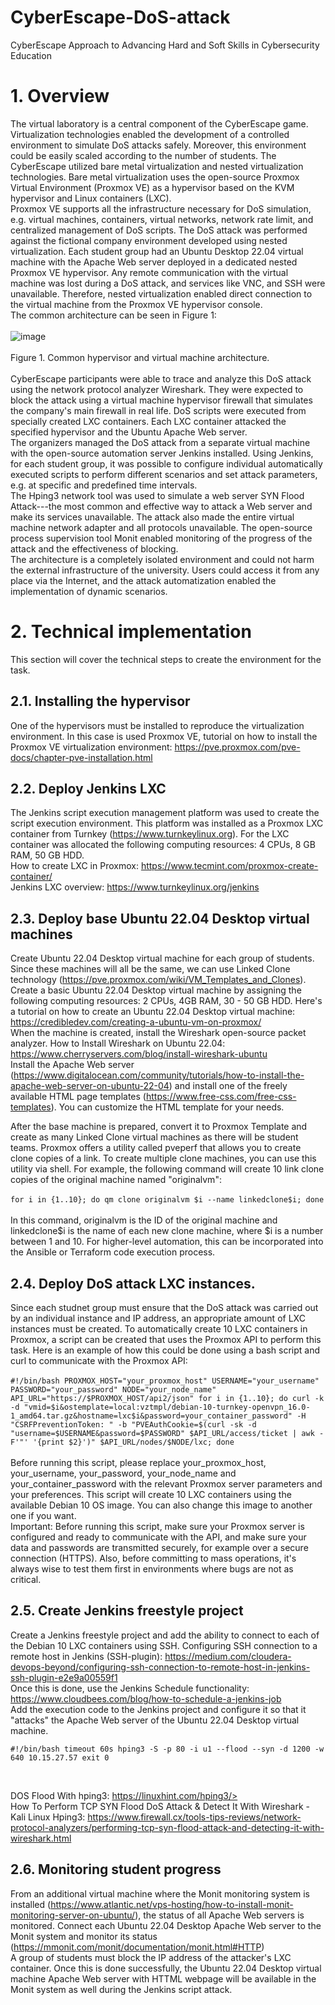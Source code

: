 # CyberEscape-DoS-attack
CyberEscape Approach to Advancing Hard and Soft Skills in Cybersecurity Education
# 1. Overview
The virtual laboratory is a central component of the CyberEscape game. Virtualization technologies enabled the development of a controlled environment to simulate DoS attacks safely. Moreover, this environment could be easily scaled according to the number of students. The CyberEscape utilized bare metal virtualization and nested virtualization technologies. Bare metal virtualization uses the open-source Proxmox Virtual Environment (Proxmox VE) as a hypervisor based on the KVM hypervisor and Linux containers (LXC). <br>
Proxmox VE supports all the infrastructure necessary for DoS simulation, e.g. virtual machines, containers, virtual networks, network rate limit, and centralized management of DoS scripts. The DoS attack was performed against the fictional company environment developed using nested virtualization. Each student group had an Ubuntu Desktop 22.04 virtual machine with the Apache Web server deployed in a dedicated nested Proxmox VE hypervisor. Any remote communication with the virtual machine was lost during a DoS attack, and services like VNC, and SSH were unavailable. Therefore, nested virtualization enabled direct connection to the virtual machine from the Proxmox VE hypervisor console. <br> The common architecture can be seen in Figure 1: <br><br>
![image](https://github.com/MartinsRTU/CyberEscape-DoS-/assets/169056170/6fdc89f7-1682-4ae4-826e-72888ef2163e)
<br><br>
Figure 1. Common hypervisor and virtual machine architecture.
<br><br>
CyberEscape participants were able to trace and analyze this DoS attack using the network protocol analyzer Wireshark. They were expected to block the attack using a virtual machine hypervisor firewall that simulates the company's main firewall in real life. DoS scripts were executed from specially created LXC containers. Each LXC container attacked the specified hypervisor and the Ubuntu Apache Web server. <br>
The organizers managed the DoS attack from a separate virtual machine with the open-source automation server Jenkins installed. Using Jenkins, for each student group, it was possible to configure individual automatically executed scripts to perform different scenarios and set attack parameters, e.g. at specific and predefined time intervals.<br>
The Hping3 network tool was used to simulate a web server SYN Flood Attack---the most common and effective way to attack a Web server and make its services unavailable. The attack also made the entire virtual machine network adapter and all protocols unavailable. The open-source process supervision tool Monit enabled monitoring of the progress of the attack and the effectiveness of blocking. <br>
The architecture is a completely isolated environment and could not harm the external infrastructure of the university. Users could access it from any place via the Internet, and the attack automatization enabled the implementation of dynamic scenarios. <br>
# 2. Technical implementation
This section will cover the technical steps to create the environment for the task.
## 2.1. Installing the hypervisor
One of the hypervisors must be installed to reproduce the virtualization environment. In this case is used Proxmox VE, tutorial on how to install the Proxmox VE virtualization environment: https://pve.proxmox.com/pve-docs/chapter-pve-installation.html

## 2.2. Deploy Jenkins LXC
The Jenkins script execution management platform was used to create the script execution environment. This platform was installed as a Proxmox LXC container from Turnkey (https://www.turnkeylinux.org). For the LXC container was allocated the following computing resources: 4 CPUs, 8 GB RAM, 50 GB HDD.  <br>
How to create LXC in Proxmox: https://www.tecmint.com/proxmox-create-container/  <br>
Jenkins LXC overview: https://www.turnkeylinux.org/jenkins  <br>

## 2.3. Deploy base Ubuntu 22.04 Desktop virtual machines
Create Ubuntu 22.04 Desktop virtual machine for each group of students. Since these machines will all be the same, we can use Linked Clone technology (https://pve.proxmox.com/wiki/VM_Templates_and_Clones). 
<br> Create a basic Ubuntu 22.04 Desktop virtual machine by assigning the following computing resources: 2 CPUs, 4GB RAM, 30 - 50 GB HDD. Here's a tutorial on how to create an Ubuntu 22.04 Desktop virtual machine: https://credibledev.com/creating-a-ubuntu-vm-on-proxmox/  <br>
When the machine is created, install the Wireshark open-source packet analyzer. How to Install Wireshark on Ubuntu 22.04: https://www.cherryservers.com/blog/install-wireshark-ubuntu 
<br> Install the Apache Web server (https://www.digitalocean.com/community/tutorials/how-to-install-the-apache-web-server-on-ubuntu-22-04) and install one of the freely available HTML page templates (https://www.free-css.com/free-css-templates). You can customize the HTML template for your needs.<br>

After the base machine is prepared, convert it to Proxmox Template and create as many Linked Clone virtual machines as there will be student teams. Proxmox offers a utility called pveperf that allows you to create clone copies of a link. To create multiple clone machines, you can use this utility via shell. For example, the following command will create 10 link clone copies of the original machine named "originalvm":
<br><br>
`for i in {1..10}; do qm clone originalvm $i --name linkedclone$i; done`
<br><br>
In this command, originalvm is the ID of the original machine and linkedclone$i is the name of each new clone machine, where $i is a number between 1 and 10. For higher-level automation, this can be incorporated into the Ansible or Terraform code execution process.

## 2.4. Deploy DoS attack LXC instances. 
Since each studnet group must ensure that the DoS attack was carried out by an individual instance and IP address, an appropriate amount of LXC instances must be created. To automatically create 10 LXC containers in Proxmox, a script can be created that uses the Proxmox API to perform this task. Here is an example of how this could be done using a bash script and curl to communicate with the Proxmox API: <br><br>
`
#!/bin/bash
PROXMOX_HOST="your_proxmox_host"
USERNAME="your_username"
PASSWORD="your_password"
NODE="your_node_name"
API_URL="https://$PROXMOX_HOST/api2/json"
for i in {1..10}; do
    curl -k -d "vmid=$i&ostemplate=local:vztmpl/debian-10-turnkey-openvpn_16.0-1_amd64.tar.gz&hostname=lxc$i&password=your_container_password" -H "CSRFPreventionToken: " -b "PVEAuthCookie=$(curl -sk -d "username=$USERNAME&password=$PASSWORD" $API_URL/access/ticket | awk -F'"' '{print $2}')" $API_URL/nodes/$NODE/lxc;
done
`
<br><br>
Before running this script, please replace your_proxmox_host, your_username, your_password, your_node_name and your_container_password with the relevant Proxmox server parameters and your preferences. This script will create 10 LXC containers using the available Debian 10 OS image. You can also change this image to another one if you want.<br>
Important: Before running this script, make sure your Proxmox server is configured and ready to communicate with the API, and make sure your data and passwords are transmitted securely, for example over a secure connection (HTTPS). Also, before committing to mass operations, it's always wise to test them first in environments where bugs are not as critical.


## 2.5. Create Jenkins freestyle project
Create a Jenkins freestyle project and add the ability to connect to each of the Debian 10 LXC containers using SSH. Configuring SSH connection to a remote host in Jenkins (SSH-plugin): https://medium.com/cloudera-devops-beyond/configuring-ssh-connection-to-remote-host-in-jenkins-ssh-plugin-e2e9a00559f1 <br> Once this is done, use the Jenkins Schedule functionality: https://www.cloudbees.com/blog/how-to-schedule-a-jenkins-job
<br>Add the execution code to the Jenkins project and configure it so that it "attacks" the Apache Web server of the Ubuntu 22.04 Desktop virtual machine. <br>

`#!/bin/bash
timeout 60s hping3 -S -p 80 -i u1 --flood --syn -d 1200 -w 640 10.15.27.57
exit 0 `

<br>

DOS Flood With hping3: https://linuxhint.com/hping3/><br>
How To Perform TCP SYN Flood DoS Attack & Detect It With Wireshark - Kali Linux Hping3: https://www.firewall.cx/tools-tips-reviews/network-protocol-analyzers/performing-tcp-syn-flood-attack-and-detecting-it-with-wireshark.html
## 2.6. Monitoring student progress
From an additional virtual machine where the Monit monitoring system is installed (https://www.atlantic.net/vps-hosting/how-to-install-monit-monitoring-server-on-ubuntu/), the status of all Apache Web servers is monitored. Connect each Ubuntu 22.04 Desktop Apache Web server to the Monit system and monitor its status (https://mmonit.com/monit/documentation/monit.html#HTTP) <br> 
A group of students must block the IP address of the attacker's LXC container. Once this is done successfully, the Ubuntu 22.04 Desktop virtual machine Apache Web server with HTTML webpage will be available in the Monit system as well during the Jenkins script attack.
